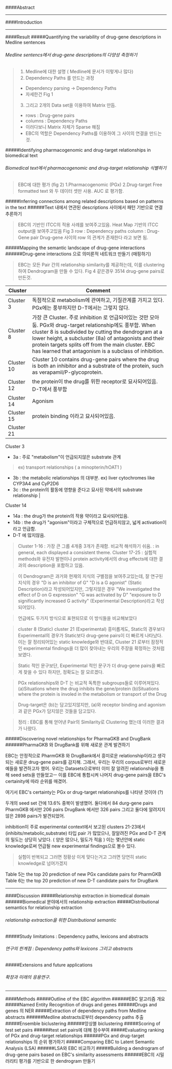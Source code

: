 ####Abstract
_ _ _ 
####Introduction
_ _ _ 
####Result
#####Quantifying the variability of drug-gene descriptions in Medline sentences
###### Medline sentencs에서 drug-gene descriptions의 다양성 측정하기

> 1. Medline에 대한 설명 ( Medline에 문서가 이렇게나 많다)
> 2. Dependency Paths 를 만드는 과정
> 	- Dependency parsing -> Dependency Paths
> 	- 자세한건 Fig 1
> 3. 그리고 2개의 Data set을 이용하여 Matrix 만듬.
> 	- rows : Drug-gene pairs
> 	- columns : Dependency Paths
> 	- 이러다보니 Matrix 자체가 Sparse 해짐
> 	- EBC의 역할은 Dependency Paths를 이용하여 그 사이의 연결을 만드는 것.


#####Identifying pharmacogenomic and drug-target relationships in biomedical text
###### Biomedical text에서 pharmacogenomic and drug-target relationship 식별하기

> EBC에 대한 평가 (fig 2)
> 1.Pharmacogenomic (PGx)
> 2.Drug-target 
> Free formatted text 와 두 데이터 셋만 사용.
> AUC 로 평가함.

#####Inferring connections among related descriptions based on patterns in the text
######Text 내에서 연관된 descriptions 사이에서 패턴 기반으로 연결 추론하기 

> EBC의 기반인 ITCC의 적용 사례를 보여주고있음.
> Heat Map 기반의 ITCC output을 보여주고있음 Fig 3
> row : Dependency paths
> column : Drug-Gene pair
> Drug-gene 사이의 row 의 관계가 존재한다 라고 보면 됨.
> 



#####Mapping the semantic landscape of drug-gene interactions
######Drug-gene interactions 으로 의미론적 네트워크 만들기 (매핑하기)

> EBC는 모든 Pair 간의 relationship similarity를 제공하는데, 이를 clustering 하여 Dendrogram을 만들 수 있다.
> Fig 4 같은경우 3514 drug-gene pairs로 만든것.


| Cluster | Comment |
|--------|--------|
|   Cluster 3     |  독점적으로 metabolism에 관여하고, 기질관계를 가지고 있다. PGx에는 풍부하지만 D-T에서는 그렇지 않다.
| 	Cluster 8	  |가장 큰 Cluster. 주로 inhibition 로 언급되어있는 것만 모아둠. PGx와 drug-target relationship에도 풍부함. When cluster 8 is subdivided by cutting the dendrogram at a lower height, a subcluster (8a) of antagonists and their protein targets splits off from the main cluster. EBC has learned that antagonism is a subclass of inhibition.|
|Cluster 10| Cluster 10 contains drug-gene pairs where the drug is both an inhibitor and a substrate of the protein, such as verapamil/P-glycoprotein. |
|Cluster 12| the protein이 the drug를 위한 receptor로 묘사되어있음. D-T에서 풍부함 |
|Cluster 14| Agonism|
|Cluster 15 | protein binding 이라고 묘사되어있음.|
|Cluster 21 | |

Cluster 3
- 3a : 주로 "metabolism"이 언급되지않은 substrate 관계
>ex) transport relationships ( a minopterin/hOAT1 )

- 3b : the metabolic relationships 의 대부분. ex) liver cytochromes like CYP3A4 and CyP2D6
- 3c : the protein의 활동에 영향을 준다고 묘사된 약에서의 substrate relationship  |
 
Cluster 14

- 14a : the drug가 the protein의 작용 약이라고 묘사되어있음.
- 14b : the drug가 "agonism"이라고 구체적으로 언급하지않고, 넓게 activation이라고 언급함.
- D-T 에 많지않음.



> Cluster 1-16 : 가장 큰 그룹 4개중 3개가 존재함. 비교적 해석하기 쉬움. : in general, each displayed a consistent theme.
> Cluster 17-25 : 실험적 methods와 유전자 발현이나 protein activity에서의 drug effects에 대한 결과의 description을 포함하고 있음.
> 

> 이 Dendrogram은 과거와 현재의 지식의 구별점을 보여주고있는데,
> 잘 연구된 지식의 경우
> "D is an inhibitor of G"
> "D is a G agonist"
> (Static Description)라고 작성되어있지만, 그렇지않은 경우
> "We investigated the effect of D on G expression"
> "G was activated by D"
> "exposure to D significantly increased G activity"
>  (Experimental Description)라고 작성되어있다.

> 언급에도 두가지 방식으로 표현되므로 이 방식들을 비교해보았다

> cluster 8 (Static)
> cluster 21 (Experimental)
> 흥미롭게도, Static의 경우보다 Experimental의 경우가 Static보다 drug-gene pairs이 더 빠르게 나타났다.
> 이는 잘 정리되어있는 static knowledge와 반대로,
> Cluster 21 로부터 잠정적인 experimental findings을 더 많이 찾아내는 우리의 주장을 확정하는 것처럼 보였다.

> Static 적인 문구보단, Experimental 적인 문구가  더 drug-gene pairs을 빠르게 찾을 수 있다
> 하지만, 정확도는 잘 모르겠다.


> PGx relationships와 D-T 는 비교적 독특한 subgroups들로 이루어져있다.
> (a)Situations where the drug inhibits the gene/protein
> (b)Situations where the protein is involed in the metabolism or transport of the Drug

> Drug-target은 (b)는 담고있지않지만, (a)와 receptor binding and agonism과 같은 PGx가 담지않은 것들을 담고있다.

> 정리 :
> EBC를 통해 얻어낸 Pair의 Similarity로 Clustering 했는데 이러한 결과가 나왔다.
> 

#####Discovering novel relationships for PharmaGKB and DrugBank
######PharmaGKB 와 DrugBank를 위해 새로운 관계 발견하기


EBC는 안정적으로 PharmGKB 와 DrugBank에서 흥미로운 relationship이라고 생각되는 새로운 drug-gene pairs를 감지해.
그래서, 우리는 우리의 corpus로부터 새로운 예들을 발견하고자 했어.
우리는 Datasets으로부터 이미 잘 알려진 relationship을 통해 seed sets을 만들었고ㅡ
이를 EBC에 통합시켜 나머지 drug-gene pairs을 EBC's certainity에 따라 순위를 매겼어.

여기서 EBC's certainty는 PGx or drug-target relationships를 나타낸 것이야 (?)

두개의 seed set 간에 13.6% 중복이 발생했어.
둘다에서 84 durg-gene pairs
PharmGKB 에서만 206 pairs
DrugBank 에서만 326 pairs
그리고 둘다에 알려지지않은 2898 pairs가 발견되었어.






inhibition이 주로 experimental context에서 보고된 clusters 21-23에서 (inhibits/metabolic,substrate) 타입 pair 가 많았으나,
잘알려진 PGx and D-T 관계의 밀도는 상당히 낮았다. ( 양은 많으나, 밀도가 적음 )
이는 몇년안에 static knowledge로써 언급될 new experimental findings으로 볼수 있다.
> 실험이 반복되고 그러면 정황상 이게 맞다는거고 그러면 당연히 static knowledge로 넘어가겠지


Table 5는 the top 20 prediction of new PGx candidate pairs for PharmGKB
Table 6는 the top 20 prediction of new D-T candidate pairs for DrugBank



_ _ _ 
####Discussion
#####Relationship extraction in biomedical domain
######Biomedical 분야에서의 relationship extraction
#####Distributional semantics for relationship extraction
###### relationship extraction을 위한  Distributional semantic 
#####Study limitations : Dependency paths, lexicons and abstracts
###### 연구의 한계점 : Dependency paths와 lexicons 그리고 abstracts
#####Extensions and future applications
###### 확장과 미래의 응용연구.
_ _ _
####Methods
#####Outline of the EBC algorithm
######EBC 알고리즘 개요
#####Named Entity Recognition of drugs and genes
######Drugs and genes 의 NER
#####Extraction of dependency paths from Medline abstracts
######Medline abstracts로부터 dependency paths 추출
#####Ensemble biclustering
######앙상블 biclustering
#####Scoring of test set pairs
######test set pairs에 대해 점수부여
#####Evaluating ranking of PGx and drug-target relationships
######PGx and drug-target relationships 의 순위 평가하기
#####Comparing EBC to Latent Semantic Analysis (LSA)
######LSA와 EBC 비교하기
#####Building a dendrogram of drug-gene pairs based on EBC's similarity assessments
######EBC의 시밀러리티 평가를 기반으로 한 dendrogram 만들기
